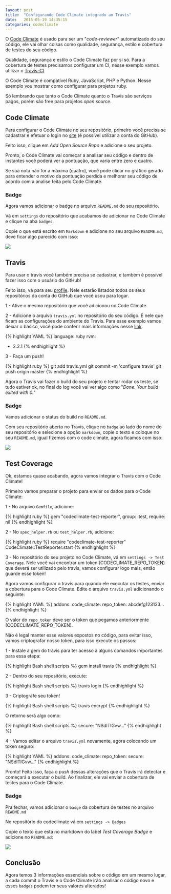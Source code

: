 ```yaml
---
layout: post
title:  "Configurando Code Climate integrado ao Travis"
date:   2015-05-19 14:35:15
categories: codeclimate
---
```


O [Code Climate](https://codeclimate.com/) é usado para ser um "*code-reviewer*" automatizado do seu código, ele vai olhar coisas como qualidade, segurança, estilo e cobertura de testes do seu código.

Qualidade, segurança e estilo o Code Climate faz por si só. Para a cobertura de testes precisamos configurar um CI, nesse exemplo vamos utilizar o [Travis-CI](https://travis-ci.org/).

O Code Climate é compatível Ruby, JavaScript, PHP e Python. Nesse exemplo vou mostrar como configurar para projetos ruby.

Só lembrando que tanto o Code Climate quanto o Travis são serviços pagos, porém são free para projetos *open source*.

## Code Climate

Para configurar o Code Climate no seu repositório, primeiro você precisa se cadastrar e efetuar o login no [site](https://codeclimate.com/) (é possível utilizar a conta do GitHub).

Feito isso, clique em *Add Open Source Repo* e adicione o seu projeto.

Pronto, o Code Climate vai começar a analisar seu código e dentro de instantes você poderá ver a pontuação, que varia entre zero e quatro.

Se sua nota não for a máxima (quatro), você pode clicar no gráfico gerado para entender o motivo da pontuação perdida e melhorar seu código de acordo com a analise feita pelo Code Climate.

### Badge

Agora vamos adicionar o badge no arquivo `README.md` do seu repositório.

Vá em `settings` do repositório que acabamos de adicionar no Code Climate e clique na aba `badges`.

Copie o que está escrito em `Markdown` e adicione no seu arquivo `README.md`, deve ficar algo parecido com isso:

![]({{site.url}}/assets/images/2015-04-17-codeclimate/code-climate-badge.png)

## Travis

Para usar o travis você também precisa se cadastrar, e também é possível fazer isso com o usuário do GitHub!

Feito isso, vá para seu [profile](https://travis-ci.org/profile/). Nele estarão listados todos os seus repositórios da conta do GitHub que você usou para logar.

1 - Ative o mesmo repositório que você adicionou no Code Climate.

2 - Adicione o arquivo `travis.yml` no repositório do seu código. É nele que ficam as configurações do ambiente do Travis. Para esse exemplo vamos deixar o básico, você pode conferir mais informações nesse [link](http://docs.travis-ci.com/user/getting-started/).

{% highlight YAML %}
language: ruby
rvm:
  - 2.2.1
{% endhighlight %}

3 - Faça um push!

{% highlight ruby %}
git add travis.yml
git commit -m 'configure travis'
git push origin master
{% endhighlight %}

Agora o Travis vai fazer o build do seu projeto e tentar rodar os teste, se tudo estiver ok, no final do log você vai ver algo como "*Done. Your build exited with 0.*"

### Badge

Vamos adicionar o status do build no `README.md`.

Com seu repositório aberto no Travis, clique no `badge` ao lado do nome do seu repositório e selecione a opção `markdown`, copie o texto e coloque no seu `README.md`, igual fizemos com o code climate, agora ficamos com isso:

![]({{site.url}}/assets/images/2015-04-17-codeclimate/build-passing-badge.png)

## Test Coverage

Ok, estamos quase acabando, agora vamos integrar o Travis com o Code Climate!

Primeiro vamos preparar o projeto para enviar os dados para o Code Climate:

1 - No arquivo `Gemfile`, adicione:

{% highlight ruby %}
gem "codeclimate-test-reporter", group: :test, require: nil
{% endhighlight %}

2 - No `spec_helper.rb` ou `test_helper.rb`, adicione:

{% highlight ruby %}
require "codeclimate-test-reporter"
CodeClimate::TestReporter.start
{% endhighlight %}

3 - No repositório do seu projeto no Code Climate, vá em `settings -> Test Coverage`. Nele você vai encontrar um token (CODECLIMATE_REPO_TOKEN) que deverá ser utilizado pelo travis, vamos configurar logo mais, então guarde esse token!

Agora vamos configurar o travis para quando ele executar os testes, enviar a cobertura para o Code Climate. Edite o arquivo `travis.yml` adicionando o seguinte:

{% highlight YAML %}
addons:
  code_climate:
    repo_token: abcdefg123123...
{% endhighlight %}

O valor do `repo_token` deve ser o token que pegamos anteriormente (CODECLIMATE_REPO_TOKEN).

Não é legal manter esse valores expostos no código, para evitar isso, vamos criptografar nosso token, para isso execute os passos:

1 - Instale a gem do travis para ter acesso a alguns comandos importantes para essa etapa:

{% highlight Bash shell scripts %}
gem install travis
{% endhighlight %}

2 - Dentro do seu repositório, execute:

{% highlight Bash shell scripts %}
travis login
{% endhighlight %}

3 - Criptografe seu token!

{% highlight Bash shell scripts %}
travis encrypt <TOKEN>
{% endhighlight %}

O retorno será algo como:

{% highlight Bash shell scripts %}
secure: "NSdlTlGvw..."
{% endhighlight %}

4 - Vamos editar o arquivo `travis.yml` novamente, agora colocando um token seguro:

{% highlight YAML %}
addons:
  code_climate:
    repo_token:
      secure: "NSdlTlGvw..."
{% endhighlight %}

Pronto! Feito isso, faça o *push* dessas alterações que o Travis irá detectar e começará a executar o build. Ao finalizar, ele vai enviar a cobertura de testes para o Code Climate.

### Badge

Pra fechar, vamos adicionar o `badge` da cobertura de testes no arquivo `README.md`

No repositório do codeclimate vá em `settings -> Badges`

Copie o texto que está no markdown do label *Test Coverage Badge* e adicione no `README.md`:

![]({{site.url}}/assets/images/2015-04-17-codeclimate/coverage-badge.png)

## Conclusão

Agora temos 3 informações essenciais sobre o código em um mesmo lugar, a cada commit o Travis e o Code Climate irão analisar o código novo e esses `badges` podem ter seus valores alterados!
